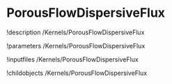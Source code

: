 <!-- MOOSE Documentation Stub: Remove this when content is added. -->

# PorousFlowDispersiveFlux
!description /Kernels/PorousFlowDispersiveFlux

!parameters /Kernels/PorousFlowDispersiveFlux

!inputfiles /Kernels/PorousFlowDispersiveFlux

!childobjects /Kernels/PorousFlowDispersiveFlux
